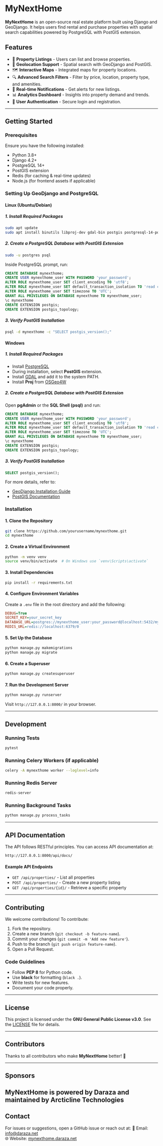 # MyNextHome

**MyNextHome** is an open-source real estate platform built using Django and GeoDjango. It helps users find rental and purchase properties with spatial search capabilities powered by PostgreSQL with PostGIS extension.

## Features

- 🏡 **Property Listings** - Users can list and browse properties.
- 📍 **Geolocation Support** - Spatial search with GeoDjango and PostGIS.
- 🗺️ **Interactive Maps** - Integrated maps for property locations.
- 🔍 **Advanced Search Filters** - Filter by price, location, property type, and amenities.
- 📢 **Real-time Notifications** - Get alerts for new listings.
- 📊 **Analytics Dashboard** - Insights into property demand and trends.
- 👥 **User Authentication** - Secure login and registration.

---

## Getting Started

### Prerequisites

Ensure you have the following installed:

- Python 3.8+
- Django 4.2+
- PostgreSQL 14+
- PostGIS extension
- Redis (for caching & real-time updates)
- Node.js (for frontend assets if applicable)

### Setting Up GeoDjango and PostgreSQL

#### **Linux (Ubuntu/Debian)**

##### 1. Install Required Packages

```sh
sudo apt update
sudo apt install binutils libproj-dev gdal-bin postgis postgresql-14-postgis-3
```

##### 2. Create a PostgreSQL Database with PostGIS Extension

```sh
sudo -u postgres psql
```

Inside PostgreSQL prompt, run:

```sql
CREATE DATABASE mynexthome;
CREATE USER mynexthome_user WITH PASSWORD 'your_password';
ALTER ROLE mynexthome_user SET client_encoding TO 'utf8';
ALTER ROLE mynexthome_user SET default_transaction_isolation TO 'read committed';
ALTER ROLE mynexthome_user SET timezone TO 'UTC';
GRANT ALL PRIVILEGES ON DATABASE mynexthome TO mynexthome_user;
\c mynexthome
CREATE EXTENSION postgis;
CREATE EXTENSION postgis_topology;
```

##### 3. Verify PostGIS Installation

```sh
psql -d mynexthome -c "SELECT postgis_version();"
```

#### **Windows**

##### 1. Install Required Packages

- Install [PostgreSQL](https://www.postgresql.org/download/windows/)
- During installation, select **PostGIS** extension.
- Install [GDAL](https://gdal.org/download.html) and add it to the system PATH.
- Install **Proj** from [OSGeo4W](https://trac.osgeo.org/osgeo4w/)

##### 2. Create a PostgreSQL Database with PostGIS Extension

Open **pgAdmin** or the **SQL Shell (psql)** and run:

```sql
CREATE DATABASE mynexthome;
CREATE USER mynexthome_user WITH PASSWORD 'your_password';
ALTER ROLE mynexthome_user SET client_encoding TO 'utf8';
ALTER ROLE mynexthome_user SET default_transaction_isolation TO 'read committed';
ALTER ROLE mynexthome_user SET timezone TO 'UTC';
GRANT ALL PRIVILEGES ON DATABASE mynexthome TO mynexthome_user;
\c mynexthome
CREATE EXTENSION postgis;
CREATE EXTENSION postgis_topology;
```

##### 3. Verify PostGIS Installation

```sql
SELECT postgis_version();
```

For more details, refer to:
- [GeoDjango Installation Guide](https://docs.djangoproject.com/en/stable/ref/contrib/gis/install/)
- [PostGIS Documentation](https://postgis.net/documentation/)

### Installation

#### 1. Clone the Repository

```sh
git clone https://github.com/yourusername/mynexthome.git
cd mynexthome
```

#### 2. Create a Virtual Environment

```sh
python -m venv venv
source venv/bin/activate  # On Windows use `venv\Scripts\activate`
```

#### 3. Install Dependencies

```sh
pip install -r requirements.txt
```

#### 4. Configure Environment Variables

Create a `.env` file in the root directory and add the following:

```ini
DEBUG=True
SECRET_KEY=your_secret_key
DATABASE_URL=postgres://mynexthome_user:your_password@localhost:5432/mynexthome
REDIS_URL=redis://localhost:6379/0
```

#### 5. Set Up the Database

```sh
python manage.py makemigrations
python manage.py migrate
```

#### 6. Create a Superuser

```sh
python manage.py createsuperuser
```

#### 7. Run the Development Server

```sh
python manage.py runserver
```

Visit `http://127.0.0.1:8000/` in your browser.

---

## Development

### Running Tests

```sh
pytest
```

### Running Celery Workers (if applicable)

```sh
celery -A mynexthome worker --loglevel=info
```

### Running Redis Server

```sh
redis-server
```

### Running Background Tasks

```sh
python manage.py process_tasks
```

---

## API Documentation

The API follows RESTful principles. You can access API documentation at:

```sh
http://127.0.0.1:8000/api/docs/
```

#### Example API Endpoints

- `GET /api/properties/` - List all properties
- `POST /api/properties/` - Create a new property listing
- `GET /api/properties/{id}/` - Retrieve a specific property

---

## Contributing

We welcome contributions! To contribute:

1. Fork the repository.
2. Create a new branch (`git checkout -b feature-name`).
3. Commit your changes (`git commit -m 'Add new feature'`).
4. Push to the branch (`git push origin feature-name`).
5. Open a Pull Request.

### Code Guidelines

- Follow **PEP 8** for Python code.
- Use **black** for formatting (`black .`).
- Write tests for new features.
- Document your code properly.

---

## License

This project is licensed under the **GNU General Public License v3.0**. See the [LICENSE](LICENSE) file for details.

---

## Contributors

Thanks to all contributors who make **MyNextHome** better! 🚀

---
## Sponsors 
MyNextHome is powered by Daraza and maintained by Arcticline Technologies
---
## Contact

For issues or suggestions, open a GitHub issue or reach out at:
📧 Email: [info@daraza.net](mailto:info@daraza.net])\
🌐 Website: [mynexthome.daraza.net](https://mynexthome.daraza.net)

